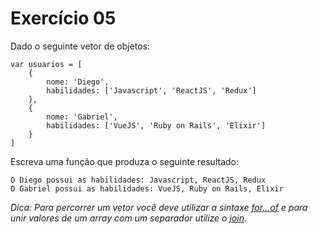 # Exercício 05

Dado o seguinte vetor de objetos:
```
var usuarios = [
    {
        nome: 'Diego',
        habilidades: ['Javascript', 'ReactJS', 'Redux']
    },
    {
        nome: 'Gabriel',
        habilidades: ['VueJS', 'Ruby on Rails', 'Elixir']
    }
]
```
Escreva uma função que produza o seguinte resultado:
```
O Diego possui as habilidades: Javascript, ReactJS, Redux
O Gabriel possui as habilidades: VueJS, Ruby on Rails, Elixir
```
_Dica: Para percorrer um vetor você deve utilizar a sintaxe [for...of](https://developer.mozilla.org/pt-BR/docs/Web/JavaScript/Reference/Statements/for...of) e para unir valores de um array com um separador utilize o [join](https://developer.mozilla.org/pt-BR/docs/Web/JavaScript/Reference/Global_Objects/Array/join)._